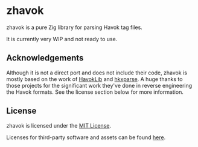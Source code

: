 # zhavok
zhavok is a pure Zig library for parsing Havok tag files.

It is currently very WIP and not ready to use.

## Acknowledgements
Although it is not a direct port and does not include their code, zhavok is mostly based on the work of [HavokLib](https://github.com/PredatorCZ/HavokLib) and [hkxparse](https://github.com/exyorha/hkxparse). A huge thanks to those projects for the significant work they've done in reverse engineering the Havok formats. See the license section below for more information.

## License
zhavok is licensed under the [MIT License](LICENSE).

Licenses for third-party software and assets can be found [here](THIRD_PARTY_LICENSES.md).
